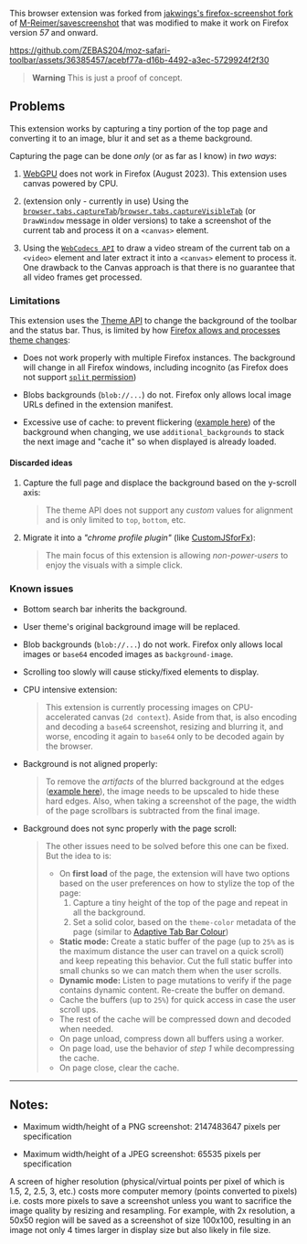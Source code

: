 This browser extension was forked from [jakwings's firefox-screenshot fork](https://github.com/jakwings/firefox-screenshot) of [M-Reimer/savescreenshot](https://github.com/M-Reimer/savescreenshot/tree/14315d4bdcec34efb85b9534701094e63af2b3c3) that was modified to make it work on Firefox version *57* and onward.

https://github.com/ZEBAS204/moz-safari-toolbar/assets/36385457/acebf77a-d16b-4492-a3ec-5729924f2f30

> **Warning**
> This is just a proof of concept.

## Problems

This extension works by capturing a tiny portion of the top page and converting it to an image, blur it and set as a theme background.

Capturing the page can be done *only* (or as far as I know) in *two ways*:

1. [WebGPU](https://developer.mozilla.org/en-US/docs/Web/API/WebGPU_API) does not work in Firefox (August 2023). This extension uses canvas powered by CPU.

2. (extension only - currently in use) Using the [`browser.tabs.captureTab`](https://developer.mozilla.org/en-US/docs/Mozilla/Add-ons/WebExtensions/API/tabs/captureTab)/[`browser.tabs.captureVisibleTab`](https://developer.mozilla.org/en-US/docs/Mozilla/Add-ons/WebExtensions/API/tabs/captureVisibleTab) (or `DrawWindow` message in older versions) to take a screenshot of the current tab and process it on a `<canvas>` element.

3. Using the [`WebCodecs API`](https://developer.mozilla.org/en-US/docs/Web/API/WebCodecs_API) to draw a video stream of the current tab on a `<video>` element and later extract it into a `<canvas>` element to process it.
One drawback to the Canvas approach is that there is no guarantee that all video frames get processed.

### Limitations

This extension uses the [Theme API](https://developer.mozilla.org/en-US/docs/Mozilla/Add-ons/WebExtensions/API/theme) to change the background of the toolbar and the status bar. Thus, is limited by how [Firefox allows and processes theme changes](https://github.com/mozilla/gecko-dev/blob/master/toolkit/modules/LightweightThemeConsumer.sys.mjs):

- Does not work properly with multiple Firefox instances. The background will change in all Firefox windows, including incognito (as Firefox does not support [`split` permission](https://bugzilla.mozilla.org/show_bug.cgi?id=1380812))

- Blobs backgrounds (`blob://...`) do not. Firefox only allows local image URLs defined in the extension manifest.

- Excessive use of cache: to prevent flickering ([example here](https://i.imgur.com/fqwnQro.gif)) of the background when changing, we use `additional_backgrounds` to stack the next image and "cache it" so when displayed is already loaded.

#### Discarded ideas

1. Capture the full page and displace the background based on the y-scroll axis:
   > The theme API does not support any *custom* values for alignment and is only limited to `top`, `bottom`, etc.

2. Migrate it into a *"chrome profile plugin"* (like [CustomJSforFx](https://github.com/Aris-t2/CustomJSforFx)):
   > The main focus of this extension is allowing *non-power-users* to enjoy the visuals with a simple click.

### Known issues

- Bottom search bar inherits the background.

- User theme's original background image will be replaced.

- Blob backgrounds (`blob://...`) do not work. Firefox only allows local images or `base64` encoded images as `background-image`.

- Scrolling too slowly will cause sticky/fixed elements to display.

- CPU intensive extension:
  > This extension is currently processing images on CPU-accelerated canvas (`2d context`). Aside from that, is also encoding and decoding a `base64` screenshot, resizing and blurring it, and worse, encoding it again to `base64` only to be decoded again by the browser.


- Background is not aligned properly:
  > To remove the *artifacts* of the blurred background at the edges ([example here](https://i.imgur.com/fqwnQro.gif)), the image needs to be upscaled to hide these hard edges.
  > Also, when taking a screenshot of the page, the width of the page scrollbars is subtracted from the final image.

- Background does not sync properly with the page scroll:
  > The other issues need to be solved before this one can be fixed.
  > But the idea to is:
  > - On **first load** of the page, the extension will have two options based on the user preferences on how to stylize the top of the page:
  >   1. Capture a tiny height of the top of the page and repeat in all the background.
  >   2. Set a solid color, based on the `theme-color` metadata of the page (similar to [Adaptive Tab Bar Colour](https://github.com/easonwong-de/Adaptive-Tab-Bar-Colour))
  > - **Static mode:** Create a static buffer of the page (up to `25%` as is the maximum distance the user can travel on a quick scroll) and keep repeating this behavior. Cut the full static buffer into small chunks so we can match them when the user scrolls.
  > - **Dynamic mode:** Listen to page mutations to verify if the page contains dynamic content. Re-create the buffer on demand.
  > - Cache the buffers (up to `25%`) for quick access in case the user scroll ups.
  > - The rest of the cache will be compressed down and decoded when needed.
  > - On page unload, compress down all buffers using a worker.
  > - On page load, use the behavior of *step 1* while decompressing the cache.
  > - On page close, clear the cache.

---

## Notes:

- Maximum width/height of a PNG screenshot: 2147483647 pixels per specification

- Maximum width/height of a JPEG screenshot: 65535 pixels per specification

A screen of higher resolution (physical/virtual points per pixel of which is 1.5, 2, 2.5, 3, etc.) costs more computer memory (points converted to pixels) i.e. costs more pixels to save a screenshot unless you want to sacrifice the image quality by resizing and resampling.  For example, with 2x resolution, a 50x50 region will be saved as a screenshot of size 100x100, resulting in an image not only 4 times larger in display size but also likely in file size.
